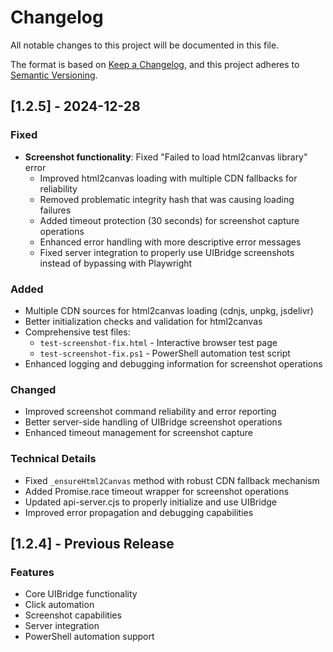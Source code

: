 # Changelog

All notable changes to this project will be documented in this file.

The format is based on [Keep a Changelog](https://keepachangelog.com/en/1.0.0/),
and this project adheres to [Semantic Versioning](https://semver.org/spec/v2.0.0.html).

## [1.2.5] - 2024-12-28

### Fixed
- **Screenshot functionality**: Fixed "Failed to load html2canvas library" error
  - Improved html2canvas loading with multiple CDN fallbacks for reliability
  - Removed problematic integrity hash that was causing loading failures
  - Added timeout protection (30 seconds) for screenshot capture operations
  - Enhanced error handling with more descriptive error messages
  - Fixed server integration to properly use UIBridge screenshots instead of bypassing with Playwright

### Added
- Multiple CDN sources for html2canvas loading (cdnjs, unpkg, jsdelivr)
- Better initialization checks and validation for html2canvas
- Comprehensive test files:
  - `test-screenshot-fix.html` - Interactive browser test page
  - `test-screenshot-fix.ps1` - PowerShell automation test script
- Enhanced logging and debugging information for screenshot operations

### Changed
- Improved screenshot command reliability and error reporting
- Better server-side handling of UIBridge screenshot operations
- Enhanced timeout management for screenshot capture

### Technical Details
- Fixed `_ensureHtml2Canvas` method with robust CDN fallback mechanism
- Added Promise.race timeout wrapper for screenshot operations
- Updated api-server.cjs to properly initialize and use UIBridge
- Improved error propagation and debugging capabilities

## [1.2.4] - Previous Release

### Features
- Core UIBridge functionality
- Click automation
- Screenshot capabilities
- Server integration
- PowerShell automation support 